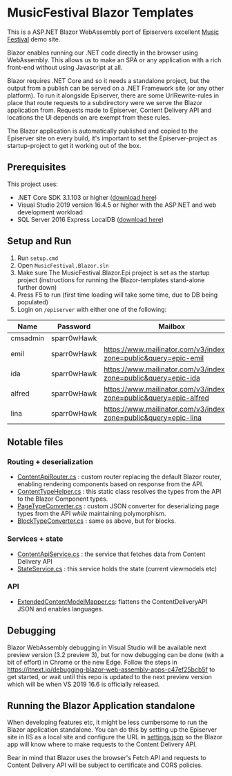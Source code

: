 # MusicFestival Blazor Templates

This is a ASP.NET Blazor WebAssembly port of Episervers excellent [Music Festival](https://github.com/episerver/musicfestival-vue-template) demo site. 

Blazor enables running our .NET code directly in the browser using WebAssembly. This allows us to make an SPA or any application with a rich front-end without using Javascript at all. 

Blazor requires .NET Core and so it needs a standalone project, but the output from a publish can be served on a .NET Framework site (or any other platform). To run it alongside Episerver, there are some UrlRewrite-rules in place that route requests to a subdirectory were we serve the Blazor application from. Requests made to Episerver, Content Delivery API and locations the UI depends on are exempt from these rules.

The Blazor application is automatically published and copied to the Episerver site on every build, it's important to set the Episerver-project as startup-project to get it working out of the box. 


## Prerequisites

This project uses:
* .NET Core SDK 3.1.103 or higher  ([download here](https://dotnet.microsoft.com/download/dotnet-core/3.1))
* Visual Studio 2019 version 16.4.5 or higher with the ASP.NET and web development workload
* SQL Server 2016 Express LocalDB ([download here](https://www.microsoft.com/en-us/sql-server/sql-server-downloads))

## Setup and Run

1. Run `setup.cmd`
2. Open `MusicFestival.Blazor.sln` 
3. Make sure The MusicFestival.Blazor.Epi project is set as the startup project (instructions for running the Blazor-templates stand-alone further down)
4. Press F5 to run (first time loading will take some time, due to DB being populated)
5. Login on `/episerver` with either one of the following:

|Name    |Password    |Mailbox | Email |
|--------|------------|--------|-------|
|cmsadmin|sparr0wHawk |        |       |
|emil    |sparr0wHawk |https://www.mailinator.com/v3/index.jsp?zone=public&query=epic-emil   |epic-emil@mailinator.com   |
|ida     |sparr0wHawk |https://www.mailinator.com/v3/index.jsp?zone=public&query=epic-ida    |epic-ida@mailinator.com    |
|alfred  |sparr0wHawk |https://www.mailinator.com/v3/index.jsp?zone=public&query=epic-alfred |epic-alfred@mailinator.com |
|lina    |sparr0wHawk |https://www.mailinator.com/v3/index.jsp?zone=public&query=epic-lina   |epic-lina@mailinator.com   |

## Notable files

### Routing + deserialization

* [ContentApiRouter.cs](src/MusicFestival.Blazor.Template/Routing/ContentApiRouter.cs) : custom router replacing the default Blazor router, enabling rendering components based on response from the API. 
* [ContentTypeHelper.cs](src/MusicFestival.Blazor.Template/Helpers/ContentTypeHelper.cs) : this static class resolves the types from the API to the Blazor Component types. 
* [PageTypeConverter.cs](src/MusicFestival.Blazor.Template/Json/PageTypeConverter.cs) : custom JSON converter for deserializing page types from the API *while* maintaining polymorphism.
* [BlockTypeConverter.cs](src/MusicFestival.Blazor.Template/Json/BlockTypeConverter.cs) : same as above, but for blocks.

### Services + state

* [ContentApiService.cs](src/MusicFestival.Blazor.Template/Services/ContentApiService.cs) : the service that fetches data from Content Delivery API
* [StateService.cs](src/MusicFestival.Blazor.Template/Services/StateService.cs) : this service holds the state (current viewmodels etc)

### API

* [ExtendedContentModelMapper.cs](src/MusicFestival.Blazor.Epi/Models/ExtendedContentModelMapper.cs): flattens the ContentDeliveryAPI JSON and enables languages.


## Debugging 

Blazor WebAssembly debugging in Visual Studio will be available next preview version (3.2 preview 3), but for now debugging can be done (with a bit of effort) in Chrome or the new Edge.
Follow the steps in https://itnext.io/debugging-blazor-web-assembly-apps-c47ef25bcb5f to get started, or wait until this repo is updated to the next preview version which will be when VS 2019 16.6 is officially released. 

## Running the Blazor Application standalone

When developing features etc, it might be less cumbersome to run the Blazor application standalone. You can do this by setting up the Episerver site in IIS as a local site and configure the URL in [settings.json](src/MusicFestival.Blazor.Template/wwwroot/settings.json) so the Blazor app will know where to make requests to the Content Delivery API. 

Bear in mind that Blazor uses the browser's Fetch API and requests to Content Delivery API will be subject to certificate and CORS policies.

